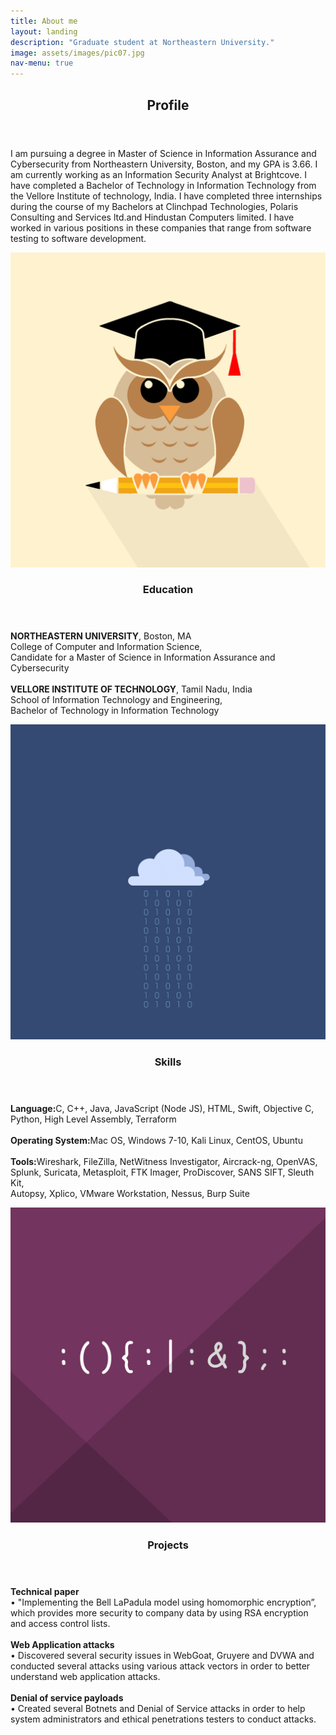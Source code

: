 ```yaml
---
title: About me
layout: landing
description: "Graduate student at Northeastern University."
image: assets/images/pic07.jpg
nav-menu: true
---
```


<!-- Main -->
<div id="main">

<!-- One -->
<section id="one">
	<div class="inner">
		<header class="major">
			<h2>Profile</h2>
		</header>
		<p>I am pursuing a degree in Master of Science in Information Assurance and Cybersecurity from Northeastern University, Boston, and my GPA is 3.66. I am currently working as an Information Security Analyst at Brightcove. I have completed a Bachelor of Technology in Information Technology from the Vellore Institute of technology, India. I have completed three internships during the course of my Bachelors at Clinchpad Technologies, Polaris Consulting and Services ltd.and Hindustan Computers limited. I have worked in various positions in these companies that range from software testing to software development.</p>
	</div>
</section>

<!-- Two -->
<section id="two" class="spotlights">
	<section>
		<a href="generic.html" class="image">
			<img src="assets/images/pic08.jpg" alt="" data-position="center center" />
		</a>
		<div class="content">
			<div class="inner">
				<header class="major">
					<h3>Education</h3>
				</header>
				<p><b>NORTHEASTERN UNIVERSITY</b>, Boston, MA <br  />College of Computer and Information Science,<br  />Candidate for a Master of Science in Information Assurance and Cybersecurity
				<br  />
				<br  /><b>VELLORE INSTITUTE OF TECHNOLOGY</b>, Tamil Nadu, India <br  />School of Information Technology and Engineering, <br  />Bachelor of Technology in Information Technology
				</p>
				<ul class="actions">
					<!--li><a href="generic.html" class="button">Learn more</a></li-->
				</ul>
			</div>
		</div>
	</section>
	<section>
		<a href="generic.html" class="image">
			<img src="assets/images/pic09.jpg" alt="" data-position="top center" />
		</a>
		<div class="content">
			<div class="inner">
				<header class="major">
					<h3>Skills</h3>
				</header>
				<p><b>Language:</b>C, C++, Java, JavaScript (Node JS), HTML, Swift, Objective C, Python, High Level Assembly, Terraform 
				<br  /><br  /><b>Operating System:</b>Mac OS, Windows 7-10, Kali Linux, CentOS, Ubuntu 
				<br  /><br  /><b>Tools:</b>Wireshark, FileZilla, NetWitness Investigator, Aircrack-ng, OpenVAS,
				<br  />Splunk, Suricata, Metasploit, FTK Imager, ProDiscover, SANS SIFT, Sleuth Kit,
				<br  />Autopsy, Xplico, VMware Workstation, Nessus, Burp Suite </p>
				<ul class="actions">
					<!--li><a href="generic.html" class="button">Learn more</a></li-->
				</ul>
			</div>
		</div>
	</section>
	<section>
		<a href="generic.html" class="image">
			<img src="assets/images/pic14.jpg" alt="" data-position="25% 25%" />
		</a>
		<div class="content">
			<div class="inner">
				<header class="major">
					<h3>Projects</h3>
				</header>
				<p><b>Technical paper</b>
						<br  />• "Implementing the Bell LaPadula model using homomorphic encryption”, which provides more security to company data by using RSA encryption and access control lists.
					<br  /><br  /><b>Web Application attacks</b> 
						<br  />• Discovered several security issues in WebGoat, Gruyere and DVWA and conducted several attacks using various attack vectors in order to better understand web application attacks.
					<br  /><br  /><b>Denial of service payloads</b> 
						<br  />• Created several Botnets and Denial of Service attacks in order to help system administrators and ethical penetrations testers to conduct attacks.
				</p>
				<ul class="actions">
					<!--li><a href="generic.html" class="button">Learn more</a></li-->
				</ul>
			</div>
		</div>
	</section>
</section>

<!-- Three >
<section id="three">
	<div class="inner">
		<header class="major">
			<h2>Massa libero</h2>
		</header>
		<p>Nullam et orci eu lorem consequat tincidunt vivamus et sagittis libero. Mauris aliquet magna magna sed nunc rhoncus pharetra. Pellentesque condimentum sem. In efficitur ligula tate urna. Maecenas laoreet massa vel lacinia pellentesque lorem ipsum dolor. Nullam et orci eu lorem consequat tincidunt. Vivamus et sagittis libero. Mauris aliquet magna magna sed nunc rhoncus amet pharetra et feugiat tempus.</p>
		<ul class="actions">
			<!-li><a href="generic.html" class="button next">Get Started</a></li->
		</ul>
	</div>
</section-->

</div>
